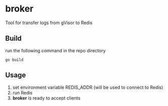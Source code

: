# broker
Tool for transfer logs from gVisor to Redis

## Build
run the following command in the repo directory

    go build

## Usage
1) set environment variable REDIS_ADDR (will be used to connect to Redis)
2) run Redis
3) <b>broker</b> is ready to accept clients
